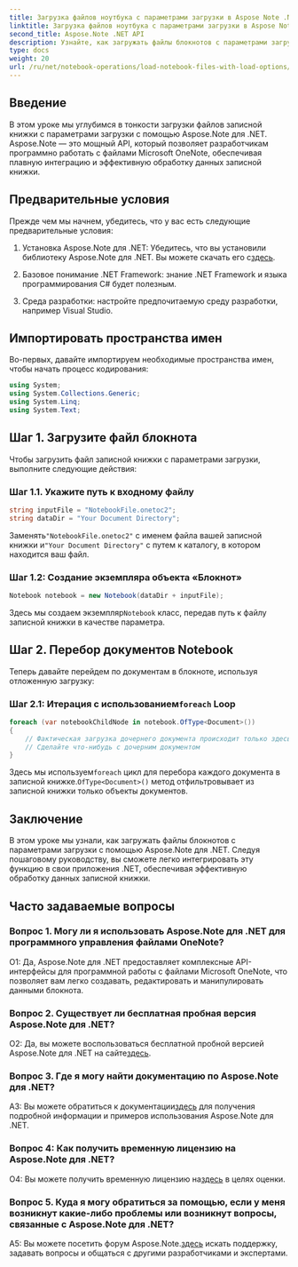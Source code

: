 ```yaml
---
title: Загрузка файлов ноутбука с параметрами загрузки в Aspose Note .NET
linktitle: Загрузка файлов ноутбука с параметрами загрузки в Aspose Note .NET
second_title: Aspose.Note .NET API
description: Узнайте, как загружать файлы блокнотов с параметрами загрузки с помощью Aspose.Note для .NET. Легко интегрируйте эту функцию в свои приложения .NET для эффективной обработки данных записной книжки.
type: docs
weight: 20
url: /ru/net/notebook-operations/load-notebook-files-with-load-options/
---
```

## Введение

В этом уроке мы углубимся в тонкости загрузки файлов записной книжки с параметрами загрузки с помощью Aspose.Note для .NET. Aspose.Note — это мощный API, который позволяет разработчикам программно работать с файлами Microsoft OneNote, обеспечивая плавную интеграцию и эффективную обработку данных записной книжки.

## Предварительные условия

Прежде чем мы начнем, убедитесь, что у вас есть следующие предварительные условия:

1.  Установка Aspose.Note для .NET: Убедитесь, что вы установили библиотеку Aspose.Note для .NET. Вы можете скачать его с[здесь](https://releases.aspose.com/note/net/).

2. Базовое понимание .NET Framework: знание .NET Framework и языка программирования C# будет полезным.

3. Среда разработки: настройте предпочитаемую среду разработки, например Visual Studio.

## Импортировать пространства имен

Во-первых, давайте импортируем необходимые пространства имен, чтобы начать процесс кодирования:

```csharp
using System;
using System.Collections.Generic;
using System.Linq;
using System.Text;
```

## Шаг 1. Загрузите файл блокнота

Чтобы загрузить файл записной книжки с параметрами загрузки, выполните следующие действия:

### Шаг 1.1. Укажите путь к входному файлу

```csharp
string inputFile = "NotebookFile.onetoc2";
string dataDir = "Your Document Directory";
```

 Заменять`"NotebookFile.onetoc2"` с именем файла вашей записной книжки и`"Your Document Directory"` с путем к каталогу, в котором находится ваш файл.

### Шаг 1.2: Создание экземпляра объекта «Блокнот»

```csharp
Notebook notebook = new Notebook(dataDir + inputFile);
```

 Здесь мы создаем экземпляр`Notebook` класс, передав путь к файлу записной книжки в качестве параметра.

## Шаг 2. Перебор документов Notebook

Теперь давайте перейдем по документам в блокноте, используя отложенную загрузку:

###  Шаг 2.1: Итерация с использованием`foreach` Loop

```csharp
foreach (var notebookChildNode in notebook.OfType<Document>()) 
{
    // Фактическая загрузка дочернего документа происходит только здесь.
    // Сделайте что-нибудь с дочерним документом
}
```

 Здесь мы используем`foreach` цикл для перебора каждого документа в записной книжке.`OfType<Document>()` метод отфильтровывает из записной книжки только объекты документов.

## Заключение

В этом уроке мы узнали, как загружать файлы блокнотов с параметрами загрузки с помощью Aspose.Note для .NET. Следуя пошаговому руководству, вы сможете легко интегрировать эту функцию в свои приложения .NET, обеспечивая эффективную обработку данных записной книжки.

## Часто задаваемые вопросы

### Вопрос 1. Могу ли я использовать Aspose.Note для .NET для программного управления файлами OneNote?

О1: Да, Aspose.Note для .NET предоставляет комплексные API-интерфейсы для программной работы с файлами Microsoft OneNote, что позволяет вам легко создавать, редактировать и манипулировать данными блокнота.

### Вопрос 2. Существует ли бесплатная пробная версия Aspose.Note для .NET?

 О2: Да, вы можете воспользоваться бесплатной пробной версией Aspose.Note для .NET на сайте[здесь](https://releases.aspose.com/).

### Вопрос 3. Где я могу найти документацию по Aspose.Note для .NET?

 A3: Вы можете обратиться к документации[здесь](https://reference.aspose.com/note/net/) для получения подробной информации и примеров использования Aspose.Note для .NET.

### Вопрос 4: Как получить временную лицензию на Aspose.Note для .NET?

 О4: Вы можете получить временную лицензию на[здесь](https://purchase.aspose.com/temporary-license/) в целях оценки.

### Вопрос 5. Куда я могу обратиться за помощью, если у меня возникнут какие-либо проблемы или возникнут вопросы, связанные с Aspose.Note для .NET?

 A5: Вы можете посетить форум Aspose.Note.[здесь](https://forum.aspose.com/c/note/28) искать поддержку, задавать вопросы и общаться с другими разработчиками и экспертами.